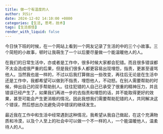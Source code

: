 ```yaml
---
title: 做一个有温度的人
author: 刘Sir
date: 2024-12-02 14:10:00 +0800
categories: [生活, 思考，技术]
tags: [生活感悟]
render_with_liquid: false
---
```


<p>今日快下班的时候，在一个网站上看到一个网友记录了生活的中的三个小故事。三个简短的小故事，顿时让我萌生了一个以后要尽量做一个能温暖他人的人。</p> 
<p>在我们的日常生活中，亦或者是工作中，很多时候大家都会犯错。而且很多错误都不太会造成很严重的后果，但是我们很多人都更容易出现埋怨，指责，更甚至谩骂他人。当然我也是一样的，不过以后我打算做出一些改变，再往后无论是在生活中还是工作中，我都希望可以做到不指责，埋怨他人，不动怒。在别人需要帮助的时候，伸出自己的双手帮助别人。往往犯错的人自己已承受了很重的精神压力，并且错误已经产生了，如果我们再进一步的去指责和埋怨的话，并不能取得更好的效果，甚至可能会产生更消极的情况。因此我想我们需要帮助犯错的人，共同解决这个错误，然后想出办法避免词中错误的继续发生。</p>  
<p>最近我在工作中和生活中经常遇到这种情况，我希望从我自己做起，在这个充满物质和冷漠，以及个人至上的社会中可以做一个不一样的人，一个能温暖他人，温柔待人的人。</p> 

